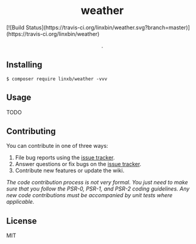 <h1 align="center"> weather </h1>
[![Build Status](https://travis-ci.org/linxbin/weather.svg?branch=master)](https://travis-ci.org/linxbin/weather)
<p align="center"> .</p>


## Installing

```shell
$ composer require linxb/weather -vvv
```

## Usage

TODO

## Contributing

You can contribute in one of three ways:

1. File bug reports using the [issue tracker](https://github.com/linxb/weather/issues).
2. Answer questions or fix bugs on the [issue tracker](https://github.com/linxb/weather/issues).
3. Contribute new features or update the wiki.

_The code contribution process is not very formal. You just need to make sure that you follow the PSR-0, PSR-1, and PSR-2 coding guidelines. Any new code contributions must be accompanied by unit tests where applicable._

## License

MIT